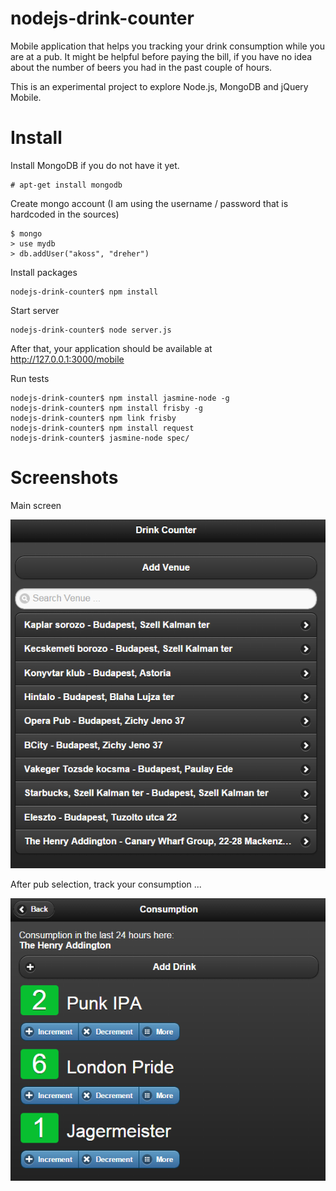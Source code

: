 # nodejs-drink-counter
Mobile application that helps you tracking your drink consumption while you are at a pub. It might be helpful before paying the bill, if you have no idea about the number of beers you had in the past couple of hours.

This is an experimental project to explore Node.js, MongoDB and jQuery Mobile.

# Install

Install MongoDB if you do not have it yet.
```
# apt-get install mongodb
```

Create mongo account (I am using the username / password that is hardcoded in the sources)
```
$ mongo
> use mydb
> db.addUser("akoss", "dreher")
```

Install packages
```
nodejs-drink-counter$ npm install
```

Start server
```
nodejs-drink-counter$ node server.js
```

After that, your application should be available at http://127.0.0.1:3000/mobile

Run tests
```
nodejs-drink-counter$ npm install jasmine-node -g
nodejs-drink-counter$ npm install frisby -g
nodejs-drink-counter$ npm link frisby
nodejs-drink-counter$ npm install request
nodejs-drink-counter$ jasmine-node spec/
```

# Screenshots

Main screen

![Main Screen](https://raw.githubusercontent.com/akos-sereg/nodejs-drink-counter/master/docs/screenshot-0.png "Screenshot")

After pub selection, track your consumption ...

![Main Screen](https://raw.githubusercontent.com/akos-sereg/nodejs-drink-counter/master/docs/screenshot-1.png "Screenshot")
